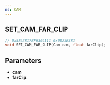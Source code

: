 ```yaml
---
ns: CAM
---
```

## SET_CAM_FAR_CLIP

```c
// 0x5E32817BF6302111 0x0D23E381
void SET_CAM_FAR_CLIP(Cam cam, float farClip);
```

## Parameters
* **cam**:
* **farClip**:
